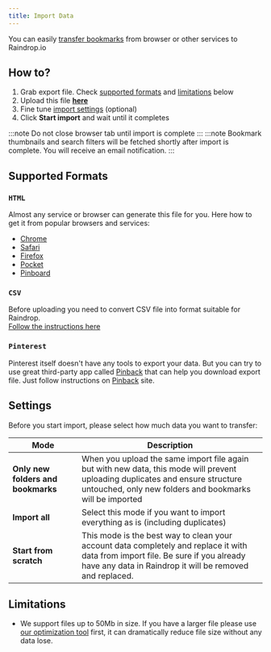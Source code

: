 ```yaml
---
title: Import Data
---
```

You can easily [transfer bookmarks](https://app.raindrop.io/settings/import) from browser or other services to Raindrop.io

## How to?
1. Grab export file. Check [supported formats](#supported-formats) and [limitations](#limitations) below
2. Upload this file [**here**](https://app.raindrop.io/settings/import)
3. Fine tune [import settings](#settings) (optional)
4. Click **Start import** and wait until it completes

:::note
Do not close browser tab until import is complete
:::
:::note
Bookmark thumbnails and search filters will be fetched shortly after import is complete. You will receive an email notification.
:::

## Supported Formats
### `HTML`
Almost any service or browser can generate this file for you. Here how to get it from popular browsers and services:
- [Chrome](https://www.wikihow.com/Export-Bookmarks-from-Chrome)
- [Safari](https://www.ionos.com/digitalguide/websites/web-development/export-safari-bookmarks/)
- [Firefox](https://support.mozilla.org/en-US/kb/export-firefox-bookmarks-to-backup-or-transfer)
- [Pocket](https://help.getpocket.com/article/1015-exporting-your-pocket-list)
- [Pinboard](https://pinboard.in/export/)

### `CSV`
Before uploading you need to convert CSV file into format suitable for Raindrop.  
[Follow the instructions here](https://csv-to-bookmarks.glitch.me/)

### `Pinterest`
Pinterest itself doesn't have any tools to export your data. But you can try to use great third-party app called [Pinback](https://pinbackit.github.io/) that can help you download export file.
Just follow instructions on [Pinback](https://pinbackit.github.io/) site.

## Settings
Before you start import, please select how much data you want to transfer:

Mode | Description
---- | -----------
**Only new folders and bookmarks** | When you upload the same import file again but with new data, this mode will prevent uploading duplicates and ensure structure untouched, only new folders and bookmarks will be imported
**Import all** | Select this mode if you want to import everything as is (including duplicates)
**Start from scratch** | This mode is the best way to clean your account data completely and replace it with data from import file. Be sure if you already have any data in Raindrop it will be removed and replaced.

## Limitations
- We support files up to 50Mb in size. If you have a larger file please use [our optimization tool](https://optimize-bookmarks-html.glitch.me/) first, it can dramatically reduce file size without any data lose.